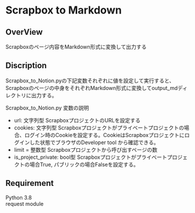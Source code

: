 Scrapbox to Markdown
=====
## OverView
Scrapboxのページ内容をMarkdown形式に変換して出力する
## Discription
Scrapbox_to_Notion.pyの下記変数それぞれに値を設定して実行すると、Scrapboxのページの中身をそれぞれMarkdown形式に変換してoutput_mdディレクトリに出力する。


Scrapbox_to_Notion.py 変数の説明
- url: 文字列型 ScrapboxプロジェクトのURLを設定する
- cookies: 文字列型 Scrapboxプロジェクトがプライベートプロジェクトの場合、ログイン時のCookieを設定する。CookieはScrapboxプロジェクトにログインした状態でブラウザのDeveloper tool から確認できる。
- limit = 整数型 Scrapboxプロジェクトから呼び出すページの数
- is_project_private: bool型 Scrapboxプロジェクトがプライベートプロジェクトの場合True, パブリックの場合Falseを設定する。
## Requirement
Python 3.8  
request module
